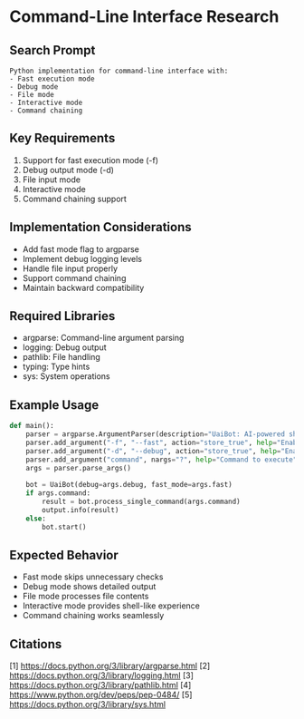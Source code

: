 # Command-Line Interface Research

## Search Prompt
```
Python implementation for command-line interface with:
- Fast execution mode
- Debug mode
- File mode
- Interactive mode
- Command chaining
```

## Key Requirements
1. Support for fast execution mode (-f)
2. Debug output mode (-d)
3. File input mode
4. Interactive mode
5. Command chaining support

## Implementation Considerations
- Add fast mode flag to argparse
- Implement debug logging levels
- Handle file input properly
- Support command chaining
- Maintain backward compatibility

## Required Libraries
- argparse: Command-line argument parsing
- logging: Debug output
- pathlib: File handling
- typing: Type hints
- sys: System operations

## Example Usage
```python
def main():
    parser = argparse.ArgumentParser(description="UaiBot: AI-powered shell assistant")
    parser.add_argument("-f", "--fast", action="store_true", help="Enable fast execution mode")
    parser.add_argument("-d", "--debug", action="store_true", help="Enable debug output")
    parser.add_argument("command", nargs="?", help="Command to execute")
    args = parser.parse_args()
    
    bot = UaiBot(debug=args.debug, fast_mode=args.fast)
    if args.command:
        result = bot.process_single_command(args.command)
        output.info(result)
    else:
        bot.start()
```

## Expected Behavior
- Fast mode skips unnecessary checks
- Debug mode shows detailed output
- File mode processes file contents
- Interactive mode provides shell-like experience
- Command chaining works seamlessly

## Citations
[1] https://docs.python.org/3/library/argparse.html
[2] https://docs.python.org/3/library/logging.html
[3] https://docs.python.org/3/library/pathlib.html
[4] https://www.python.org/dev/peps/pep-0484/
[5] https://docs.python.org/3/library/sys.html
